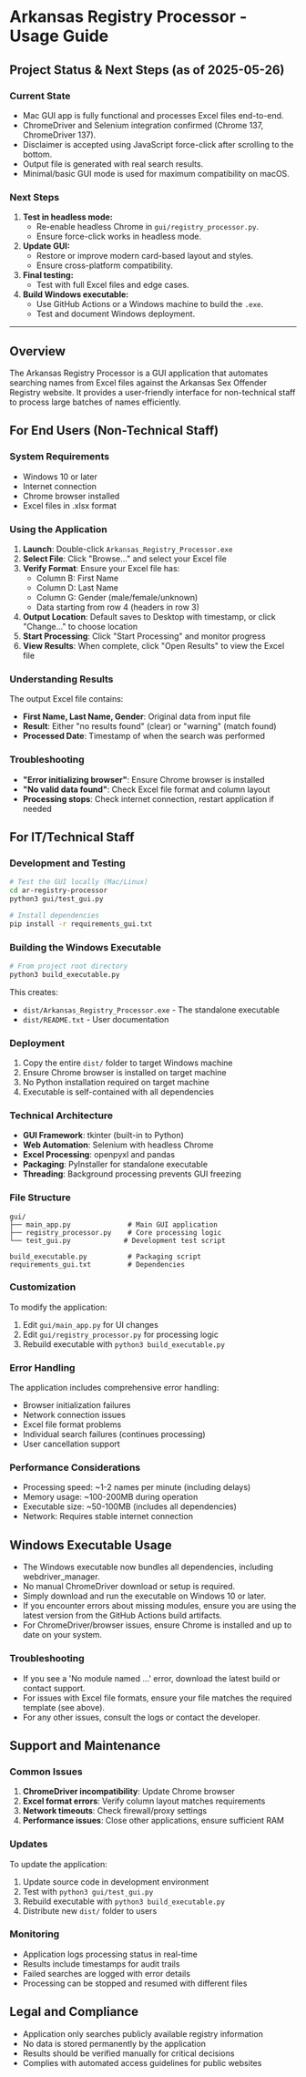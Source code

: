 # Arkansas Registry Processor - Usage Guide

## Project Status & Next Steps (as of 2025-05-26)

### Current State
- Mac GUI app is fully functional and processes Excel files end-to-end.
- ChromeDriver and Selenium integration confirmed (Chrome 137, ChromeDriver 137).
- Disclaimer is accepted using JavaScript force-click after scrolling to the bottom.
- Output file is generated with real search results.
- Minimal/basic GUI mode is used for maximum compatibility on macOS.

### Next Steps
1. **Test in headless mode:**
   - Re-enable headless Chrome in `gui/registry_processor.py`.
   - Ensure force-click works in headless mode.
2. **Update GUI:**
   - Restore or improve modern card-based layout and styles.
   - Ensure cross-platform compatibility.
3. **Final testing:**
   - Test with full Excel files and edge cases.
4. **Build Windows executable:**
   - Use GitHub Actions or a Windows machine to build the `.exe`.
   - Test and document Windows deployment.

---

## Overview
The Arkansas Registry Processor is a GUI application that automates searching names from Excel files against the Arkansas Sex Offender Registry website. It provides a user-friendly interface for non-technical staff to process large batches of names efficiently.

## For End Users (Non-Technical Staff)

### System Requirements
- Windows 10 or later
- Internet connection
- Chrome browser installed
- Excel files in .xlsx format

### Using the Application
1. **Launch**: Double-click `Arkansas_Registry_Processor.exe`
2. **Select File**: Click "Browse..." and select your Excel file
3. **Verify Format**: Ensure your Excel file has:
   - Column B: First Name
   - Column D: Last Name
   - Column G: Gender (male/female/unknown)
   - Data starting from row 4 (headers in row 3)
4. **Output Location**: Default saves to Desktop with timestamp, or click "Change..." to choose location
5. **Start Processing**: Click "Start Processing" and monitor progress
6. **View Results**: When complete, click "Open Results" to view the Excel file

### Understanding Results
The output Excel file contains:
- **First Name, Last Name, Gender**: Original data from input file
- **Result**: Either "no results found" (clear) or "warning" (match found)
- **Processed Date**: Timestamp of when the search was performed

### Troubleshooting
- **"Error initializing browser"**: Ensure Chrome browser is installed
- **"No valid data found"**: Check Excel file format and column layout
- **Processing stops**: Check internet connection, restart application if needed

## For IT/Technical Staff

### Development and Testing
```bash
# Test the GUI locally (Mac/Linux)
cd ar-registry-processor
python3 gui/test_gui.py

# Install dependencies
pip install -r requirements_gui.txt
```

### Building the Windows Executable
```bash
# From project root directory
python3 build_executable.py
```

This creates:
- `dist/Arkansas_Registry_Processor.exe` - The standalone executable
- `dist/README.txt` - User documentation

### Deployment
1. Copy the entire `dist/` folder to target Windows machine
2. Ensure Chrome browser is installed on target machine  
3. No Python installation required on target machine
4. Executable is self-contained with all dependencies

### Technical Architecture
- **GUI Framework**: tkinter (built-in to Python)
- **Web Automation**: Selenium with headless Chrome
- **Excel Processing**: openpyxl and pandas
- **Packaging**: PyInstaller for standalone executable
- **Threading**: Background processing prevents GUI freezing

### File Structure
```
gui/
├── main_app.py              # Main GUI application
├── registry_processor.py    # Core processing logic
└── test_gui.py             # Development test script

build_executable.py          # Packaging script
requirements_gui.txt         # Dependencies
```

### Customization
To modify the application:
1. Edit `gui/main_app.py` for UI changes
2. Edit `gui/registry_processor.py` for processing logic
3. Rebuild executable with `python3 build_executable.py`

### Error Handling
The application includes comprehensive error handling:
- Browser initialization failures
- Network connection issues
- Excel file format problems
- Individual search failures (continues processing)
- User cancellation support

### Performance Considerations
- Processing speed: ~1-2 names per minute (including delays)
- Memory usage: ~100-200MB during operation
- Executable size: ~50-100MB (includes all dependencies)
- Network: Requires stable internet connection

## Windows Executable Usage

- The Windows executable now bundles all dependencies, including webdriver_manager.
- No manual ChromeDriver download or setup is required.
- Simply download and run the executable on Windows 10 or later.
- If you encounter errors about missing modules, ensure you are using the latest version from the GitHub Actions build artifacts.
- For ChromeDriver/browser issues, ensure Chrome is installed and up to date on your system.

### Troubleshooting
- If you see a 'No module named ...' error, download the latest build or contact support.
- For issues with Excel file formats, ensure your file matches the required template (see above).
- For any other issues, consult the logs or contact the developer.

## Support and Maintenance

### Common Issues
1. **ChromeDriver incompatibility**: Update Chrome browser
2. **Excel format errors**: Verify column layout matches requirements
3. **Network timeouts**: Check firewall/proxy settings
4. **Performance issues**: Close other applications, ensure sufficient RAM

### Updates
To update the application:
1. Update source code in development environment
2. Test with `python3 gui/test_gui.py`
3. Rebuild executable with `python3 build_executable.py`
4. Distribute new `dist/` folder to users

### Monitoring
- Application logs processing status in real-time
- Results include timestamps for audit trails
- Failed searches are logged with error details
- Processing can be stopped and resumed with different files

## Legal and Compliance
- Application only searches publicly available registry information
- No data is stored permanently by the application
- Results should be verified manually for critical decisions
- Complies with automated access guidelines for public websites 